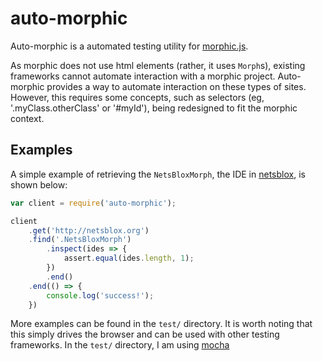 # auto-morphic
Auto-morphic is a automated testing utility for [morphic.js](https://github.com/jmoenig/morphic.js).

As morphic does not use html elements (rather, it uses `Morph`s), existing frameworks cannot automate interaction with a morphic project. Auto-morphic provides a way to automate interaction on these types of sites. However, this requires some concepts, such as selectors (eg, '.myClass.otherClass' or '#myId'), being redesigned to fit the morphic context.

## Examples
A simple example of retrieving the `NetsBloxMorph`, the IDE in [netsblox](http://netsblox.org), is shown below:

```javascript
var client = require('auto-morphic');

client
    .get('http://netsblox.org')
    .find('.NetsBloxMorph')
        .inspect(ides => {
            assert.equal(ides.length, 1);
        })
        .end()
    .end(() => {
        console.log('success!');
    })
```

More examples can be found in the `test/` directory. It is worth noting that this simply drives the browser and can be used with other testing frameworks. In the `test/` directory, I am using [mocha](http://mochajs.org)

